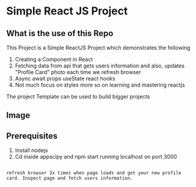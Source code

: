 # Simple React JS Project

## What is the use of this Repo

This Project is a Simple ReactJS Project which demonstrates the following
1. Creating a Component in React
2. Fetching data from api that gets users information and also, updates "Profile Card" photo each time we refresh browser
3. Async await props useState react hooks
4. Not much focus on styles more so on learning and mastering reactjs

The project Template can be used to build bigger projects

## Image 



## Prerequisites

1. Install nodejs
2. Cd inside appscipy and npm start running localhost on port 3000
```

refresh browser 3x times when page loads and get your new profile card. Inspect page and fetch users information.
